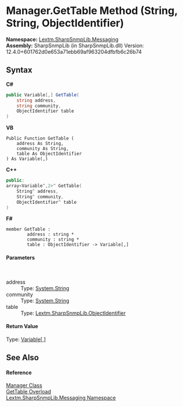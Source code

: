 # Manager.GetTable Method (String, String, ObjectIdentifier)
 

**Namespace:**&nbsp;<a href="N_Lextm_SharpSnmpLib_Messaging">Lextm.SharpSnmpLib.Messaging</a><br />**Assembly:**&nbsp;SharpSnmpLib (in SharpSnmpLib.dll) Version: 12.4.0+601762d0e653a71ebb69af963204dfbfb6c26b74

## Syntax

**C#**<br />
``` C#
public Variable[,] GetTable(
	string address,
	string community,
	ObjectIdentifier table
)
```

**VB**<br />
``` VB
Public Function GetTable ( 
	address As String,
	community As String,
	table As ObjectIdentifier
) As Variable(,)
```

**C++**<br />
``` C++
public:
array<Variable^,2>^ GetTable(
	String^ address, 
	String^ community, 
	ObjectIdentifier^ table
)
```

**F#**<br />
``` F#
member GetTable : 
        address : string * 
        community : string * 
        table : ObjectIdentifier -> Variable[,] 

```


#### Parameters
&nbsp;<dl><dt>address</dt><dd>Type: <a href="https://docs.microsoft.com/dotnet/api/system.string" target="_blank" rel="noopener noreferrer">System.String</a><br /></dd><dt>community</dt><dd>Type: <a href="https://docs.microsoft.com/dotnet/api/system.string" target="_blank" rel="noopener noreferrer">System.String</a><br /></dd><dt>table</dt><dd>Type: <a href="T_Lextm_SharpSnmpLib_ObjectIdentifier">Lextm.SharpSnmpLib.ObjectIdentifier</a><br /></dd></dl>

#### Return Value
Type: <a href="T_Lextm_SharpSnmpLib_Variable">Variable</a>[,]

## See Also


#### Reference
<a href="T_Lextm_SharpSnmpLib_Messaging_Manager">Manager Class</a><br /><a href="Overload_Lextm_SharpSnmpLib_Messaging_Manager_GetTable">GetTable Overload</a><br /><a href="N_Lextm_SharpSnmpLib_Messaging">Lextm.SharpSnmpLib.Messaging Namespace</a><br />